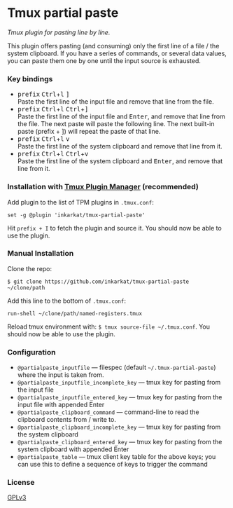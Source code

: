 # Tmux partial paste

_Tmux plugin for pasting line by line._

This plugin offers pasting (and consuming) only the first line of a file / the system clipboard.
If you have a series of commands, or several data values, you can paste them one by one until the input source is exhausted.

### Key bindings

- <kbd>prefix</kbd> <kbd>Ctrl</kbd>+<kbd>l</kbd> <kbd>]</kbd> <br>
  Paste the first line of the input file and remove that line from the file.
- <kbd>prefix</kbd> <kbd>Ctrl</kbd>+<kbd>l</kbd> <kbd>Ctrl</kbd>+<kbd>]</kbd> <br>
  Paste the first line of the input file and <kbd>Enter</kbd>, and remove that
  line from the file.
  The next paste will paste the following line.
  The next built-in paste (prefix + ]) will repeat the paste of that line.
- <kbd>prefix</kbd> <kbd>Ctrl</kbd>+<kbd>l</kbd> <kbd>v</kbd> <br>
  Paste the first line of the system clipboard and remove that line from it.
- <kbd>prefix</kbd> <kbd>Ctrl</kbd>+<kbd>l</kbd> <kbd>Ctrl</kbd>+<kbd>v</kbd> <br>
  Paste the first line of the system clipboard and <kbd>Enter</kbd>, and remove
  that line from it.

### Installation with [Tmux Plugin Manager](https://github.com/tmux-plugins/tpm) (recommended)

Add plugin to the list of TPM plugins in `.tmux.conf`:

    set -g @plugin 'inkarkat/tmux-partial-paste'

Hit `prefix + I` to fetch the plugin and source it. You should now be able to use the plugin.

### Manual Installation

Clone the repo:

    $ git clone https://github.com/inkarkat/tmux-partial-paste ~/clone/path

Add this line to the bottom of `.tmux.conf`:

    run-shell ~/clone/path/named-registers.tmux

Reload tmux environment with: `$ tmux source-file ~/.tmux.conf`. You should now be able to use the plugin.

### Configuration

- `@partialpaste_inputfile` &mdash; filespec (default `~/.tmux-partial-paste`) where the input is taken from.
- `@partialpaste_inputfile_incomplete_key` &mdash; tmux key for pasting from the input file
- `@partialpaste_inputfile_entered_key` &mdash; tmux key for pasting from the input file with appended Enter
- `@partialpaste_clipboard_command` &mdash; command-line to read the clipboard contents from / write to.
- `@partialpaste_clipboard_incomplete_key` &mdash; tmux key for pasting from the system clipboard
- `@partialpaste_clipboard_entered_key` &mdash; tmux key for pasting from the system clipboard with appended Enter
- `@partialpaste_table` &mdash; tmux client key table for the above keys; you can use this to define a sequence of keys to trigger the command

### License

[GPLv3](LICENSE)
